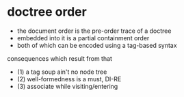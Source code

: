 
# doctree order
- the document order is the pre-order trace of a doctree
- embedded into it is a partial containment order
- both of which can be encoded using a tag-based syntax

consequences which result from that
- (1) a tag soup ain't no node tree
- (2) well-formedness is a must, DI-RE
- (3) associate while visiting/entering
